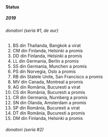 #### Status

##### 2019

###### donatori (seria #1, _de aur_)

1. BS din Thailanda, Bangkok a virat
2. CM din Finlanda, Helsinki a promis
3. DD din Finlanda, Helsinki a promis
4. LL din Germania, Berlin a promis
5. SS din Germania, Munchen a promis
6. PS din Norvegia, Oslo a promis
7. RB din Statele Unite, San Francisco a promis
8. MV din Canada, Montreal a promis
9. AG din România, Bucuresti a virat
10. CS din România, Bucuresti a promis
11. CR din Germania, Nurnberg a promis
12. SN din Olanda, Amsterdam a promis
13. SP din România, Bucuresti a virat
14. DT din România, Bucuresti a promis
15. DM din Finlanda, Helsinki a promis

###### donatori (seria #2)
